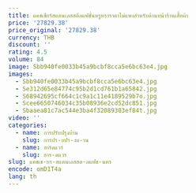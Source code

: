 ```yaml
---
title: แคชเชียร์สแตนเลสสตีลแฟชั่นหรูหราราคาไม่แพงสำหรับด้านหน้าร้านเสื้อผ้า
price: '27829.38'
price_original: '27829.38'
currency: THB
discount: ''
rating: 4.5
volume: 84
image: Sbb940fe0033b45a9bcbf8cca5e6bc63e4.jpg
images:
  - Sbb940fe0033b45a9bcbf8cca5e6bc63e4.jpg
  - Se312d65e84774c95b2d1cd761b1a65842.jpg
  - S68942695cf664c1c9a1c11e4189529b7o.jpg
  - Scee6650746034c35b08936e2cd52dc851.jpg
  - Sbaaea81c7ac544e3ba4f32089303ef84t.jpg
video: ''
categories:
  - name: การปรับปรุงบ้าน
    slug: การปร-บปร-งบ-าน
  - name: ฮาร์ดแวร์
    slug: ฮาร-ดแวร
slug: แคชเช-ยร-สแตนเลสสต-ลแฟช-นหร
encode: omD1T4a
lang: th
---
```

  